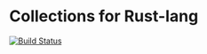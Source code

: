 # Collections for Rust-lang

[![Build Status](https://travis-ci.org/mfournial/collections-rust.svg?branch=master)](https://travis-ci.org/mfournial/collections-rust)